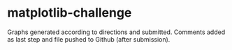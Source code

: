 # matplotlib-challenge

Graphs generated according to directions and submitted. Comments added as last step and file pushed to Github (after submission).
